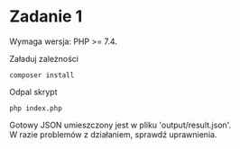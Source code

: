 <h1>Zadanie 1</h1>

Wymaga wersja: PHP >= 7.4.

Załaduj zależności
```console
composer install
```

Odpal skrypt
```console
php index.php
```

Gotowy JSON umieszczony jest w pliku 'output/result.json'.<br>
W razie problemów z działaniem, sprawdź uprawnienia.
